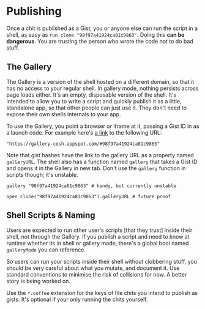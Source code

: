 # Publishing

Once a chit is published as a Gist, you or anyone else can run the script in
a shell, as easy as `run clone "98f97a41924ca81c9863"`. Doing this **can
be dangerous**. You are trusting the person who wrote the code not to do bad
stuff.

## The Gallery

The Gallery is a version of the shell hosted on a different domain, so that it
has no access to your regular shell. In gallery mode, nothing persists across
page loads either. It's an empty, disposable version of the shell. It's intended
to allow you to write a script and quickly publish it as a little, standalone app,
so that other people can just use it. They don't need to expose their own shells
internals to your app.

To use the Gallery, you point a browser or iframe at it, passing a Gist ID
in as a launch code. For example here's [a link][1] to the following URL:

    "https://gallery-cosh.appspot.com/#98f97a41924ca81c9863"

Note that gist hashes have the link to the gallery URL as a property named
`galleryURL`. The shell also has a function named `gallery` that takes a Gist
ID and opens it in the Gallery in new tab. Don't use the `gallery` function in
scripts though; it's unstable.

    gallery "98f97a41924ca81c9863" # handy, but currently unstable

    open clone("98f97a41924ca81c9863").galleryURL # future proof

## Shell Scripts & Naming

Users are expected to run other user's scripts [that they trust] inside their shell,
not through the Gallery. If you publish a script and need to know at runtime whether
its in shell or gallery mode, there's a global bool named `galleryMode` you can
reference.

So users can run your scripts inside their shell without clobbering stuff, you should be
very careful about what you mutate, and document it. Use standard conventions to minimise
the risk of collisions for now. A better story is being worked on.

Use the `*.coffee` extension for the keys of file chits you intend to publish as
gists. It's optional if your only running the chits yourself.

[1]: https://gallery-cosh.appspot.com/#98f97a41924ca81c9863
